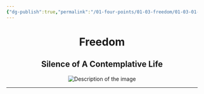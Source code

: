 ```yaml
---
{"dg-publish":true,"permalink":"/01-four-points/01-03-freedom/01-03-01-freedom/"}
---
```


<div style="text-align: center;">
    <h1>Freedom</h1>
    <h2>Silence of A Contemplative Life</h2>
    <img src="https://i.imgur.com/E1Bacfe_d.jpg?maxwidth=520&shape=thumb&fidelity=high" alt="Description of the image" style="max-width: 100%; height: auto;">
</div>
<hr>

